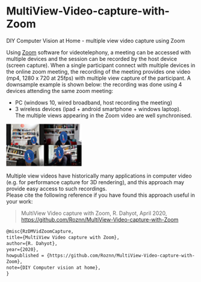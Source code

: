 # MultiView-Video-capture-with-Zoom

DIY Computer Vision at Home  -  multiple view video capture using Zoom


Using [Zoom](https://zoom.us/) software for videotelephony, a meeting can be accessed with multiple devices 
and the session can be recorded by the host device (screen capture). When a single participant connect with multiple devices in the online zoom meeting, 
the recording of the meeting provides one video (mp4, 1280 x 720 at 25fps) with  multiple view capture of the participant. 
A downsample example is shown below: the recording was done using 4 devices attending the same zoom meeting:  
- PC (windows 10, wired broadband, host recording the meeting) 
- 3 wireless devices (ipad + android smartphone + windows laptop).  
The multiple views appearing in the Zoom video are  well synchronised.

<img width="200" alt="multiple video video capture" src="ZoomImageppt.png">
 
Multiple view videos have historically many applications in computer video 
(e.g. for performance capture for 3D rendering), and this approach may 
provide easy access to such recordings.  
Please cite the following reference if you have found this approach useful in your work: 

> MultiView Video capture with Zoom, R. Dahyot, April 2020, https://github.com/Roznn/MultiView-Video-capture-with-Zoom

```
@misc{RzDMVidZoomCapture,
title={MultiView Video capture with Zoom},
author={R. Dahyot},
year={2020},
howpublished = {https://github.com/Roznn/MultiView-Video-capture-with-Zoom},
note={DIY Computer vision at home},
}
```